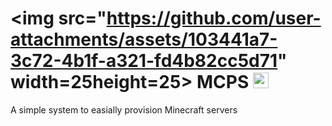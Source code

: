 # <img src="https://github.com/user-attachments/assets/103441a7-3c72-4b1f-a321-fd4b82cc5d71" width=25height=25> MCPS <img src="https://github.com/user-attachments/assets/103441a7-3c72-4b1f-a321-fd4b82cc5d71" width=25 height=25>

A simple system to easially provision Minecraft servers
